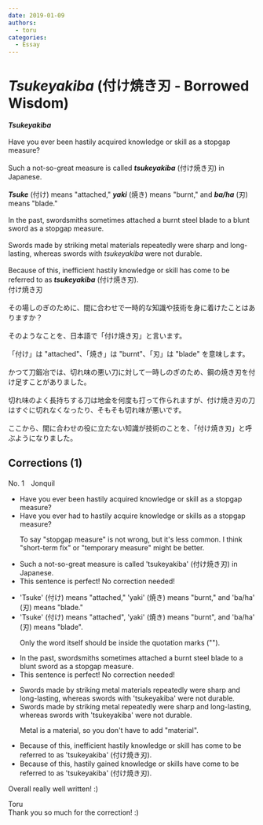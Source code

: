 ```yaml
---
date: 2019-01-09
authors:
  - toru
categories:
  - Essay
---
```


<h1 id="subject_show"><strong><em>Tsukeyakiba</strong></em> (付け焼き刃 - Borrowed Wisdom)</h1>
<div class="date" hidden>Jan 9, 2019 17:02</div>
<div id="post"><div id="body_show_ori">
<strong><em>Tsukeyakiba</strong></em><br/><br/>Have you ever been hastily acquired knowledge or skill as a stopgap measure?<br/><br/>Such a not-so-great measure is called <strong><em>tsukeyakiba</em></strong> (付け焼き刃) in Japanese.<br/><br/><strong><em>Tsuke</em></strong> (付け) means "attached," <strong><em>yaki</em></strong> (焼き) means "burnt," and <strong><em>ba/ha</em></strong> (刃) means "blade."<br/><br/>In the past, swordsmiths sometimes attached a burnt steel blade to a blunt sword as a stopgap measure.<br/><br/>Swords made by striking metal materials repeatedly were sharp and long-lasting, whereas swords with <em>tsukeyakiba</em> were not durable.<br/><br/>Because of this, inefficient hastily knowledge or skill has come to be referred to as <strong><em>tsukeyakiba</em></strong> (付け焼き刃).
</div></div>

<!-- more -->

<div id="post_ja"><div id="body_show_mo">
付け焼き刃<br/><br/>その場しのぎのために、間に合わせで一時的な知識や技術を身に着けたことはありますか？<br/><br/>そのようなことを、日本語で「付け焼き刃」と言います。<br/><br/>「付け」は "attached"、「焼き」は "burnt"、「刃」は "blade" を意味します。<br/><br/>かつて刀鍛冶では、切れ味の悪い刀に対して一時しのぎのため、鋼の焼き刃を付け足すことがありました。<br/><br/>切れ味のよく長持ちする刀は地金を何度も打って作られますが、付け焼き刃の刀はすぐに切れなくなったり、そもそも切れ味が悪いです。<br/><br/>ここから、間に合わせの役に立たない知識が技術のことを、「付け焼き刃」と呼ぶようになりました。
</div></div>

## Corrections (1)
<div id="block"><div class="first_name"> No. 1　<span class="just_name">Jonquil</span></div><div id="block2">
<ul class="correction_field">
<li class="incorrect">Have you ever been hastily acquired knowledge or skill as a stopgap measure?</li>
<li class="corrected correct">
Have you ever <span class="f_blue">had to</span> hastily acquire knowledge or skill<span class="f_blue">s</span> as a stopgap measure?
<p class="correction_comment">To say "stopgap measure" is not wrong, but it's less common. I think "short-term fix" or "temporary measure" might be better.</p>
</li>
</ul>
<ul class="correction_field">
<li class="incorrect">Such a not-so-great measure is called 'tsukeyakiba' (付け焼き刃) in Japanese.</li>
<li class="corrected perfect">This sentence is perfect! No correction needed!</li>
</ul>
<ul class="correction_field">
<li class="incorrect">'Tsuke' (付け) means "attached," 'yaki' (焼き) means "burnt," and 'ba/ha' (刃) means "blade."</li>
<li class="corrected correct">
'Tsuke' (付け) means "attached", 'yaki' (焼き) means "burnt", and 'ba/ha' (刃) means "blade".
<p class="correction_comment">Only the word itself should be inside the quotation marks ("").</p>
</li>
</ul>
<ul class="correction_field">
<li class="incorrect">In the past, swordsmiths sometimes attached a burnt steel blade to a blunt sword as a stopgap measure.</li>
<li class="corrected perfect">This sentence is perfect! No correction needed!</li>
</ul>
<ul class="correction_field">
<li class="incorrect">Swords made by striking metal materials repeatedly were sharp and long-lasting, whereas swords with 'tsukeyakiba' were not durable.</li>
<li class="corrected correct">
Swords made by striking metal repeatedly were sharp and long-lasting, whereas swords with 'tsukeyakiba' were not durable.
<p class="correction_comment">Metal is a material, so you don't have to add "material".</p>
</li>
</ul>
<ul class="correction_field">
<li class="incorrect">Because of this, inefficient hastily knowledge or skill has come to be referred to as 'tsukeyakiba' (付け焼き刃).</li>
<li class="corrected correct">
Because of this, hastily <span class="f_blue">gained</span> knowledge or skills<span class="f_blue"> have</span> come to be referred to as 'tsukeyakiba' (付け焼き刃).
</li>
</ul>
<p class="comment_small">
 Overall really well written! :)
</p>

</div><div class="name"><span class="just_name">Toru</span><br>
Thank you so much for the correction! :)
</div>
</div>

